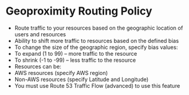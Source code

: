 # Geoproximity Routing Policy

* Route traffic to your resources based on the geographic location of users and resources
* Ability to shift more traffic to resources based on the defined bias
* To change the size of the geographic region, specify bias values:
* To expand (1 to 99) – more traffic to the resource
* To shrink (-1 to -99) – less traffic to the resource
* Resources can be:
* AWS resources (specify AWS region)
* Non-AWS resources (specify Latitude and Longitude)
* You must use Route 53 Traffic Flow (advanced) to use this feature
